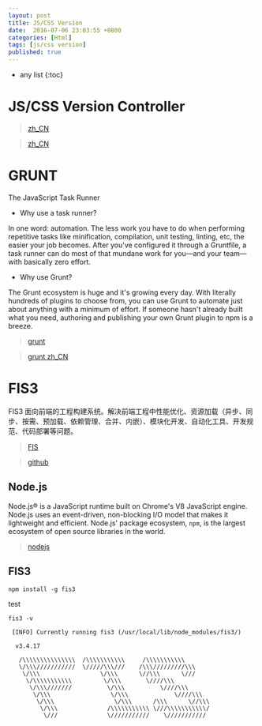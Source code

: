 ```yaml
---
layout: post
title: JS/CSS Version
date:  2016-07-06 23:03:55 +0800
categories: [Html]
tags: [js/css version]
published: true
---
```

* any list
{:toc}

# JS/CSS Version Controller

> [zh_CN](http://www.zhihu.com/question/27548038)

> [zh_CN](https://www.zhihu.com/question/20790576)


# GRUNT

The JavaScript Task Runner

- Why use a task runner?

In one word: automation. The less work you have to do when performing repetitive tasks like minification, compilation, unit testing, linting, etc, the easier your job becomes. 
After you've configured it through a Gruntfile, a task runner can do most of that mundane work for you—and your team—with basically zero effort.

- Why use Grunt?

The Grunt ecosystem is huge and it's growing every day. With literally hundreds of plugins to choose from, you can use Grunt to automate just about anything with a minimum of effort. 
If someone hasn't already built what you need, authoring and publishing your own Grunt plugin to npm is a breeze.

> [grunt](http://gruntjs.com/)

> [grunt zh_CN](http://www.gruntjs.net/)

# FIS3

FIS3 面向前端的工程构建系统。解决前端工程中性能优化、资源加载（异步、同步、按需、预加载、依赖管理、合并、内嵌）、模块化开发、自动化工具、开发规范、代码部署等问题。

> [FIS](http://fis.baidu.com/)

> [github](https://github.com/fex-team/fis3)


## Node.js

Node.js® is a JavaScript runtime built on Chrome's V8 JavaScript engine. Node.js uses an event-driven, non-blocking I/O model
that makes it lightweight and efficient. Node.js' package ecosystem, ```npm```, is the largest ecosystem of open source libraries in the world.

> [nodejs](https://nodejs.org/en/)

## FIS3

```
npm install -g fis3
```

test

```
fis3 -v
```

```
 [INFO] Currently running fis3 (/usr/local/lib/node_modules/fis3/)

  v3.4.17

   /\\\\\\\\\\\\\\\  /\\\\\\\\\\\     /\\\\\\\\\\\
   \/\\\///////////  \/////\\\///    /\\\/////////\\\
    \/\\\                 \/\\\      \//\\\      \///
     \/\\\\\\\\\\\         \/\\\       \////\\\
      \/\\\///////          \/\\\          \////\\\
       \/\\\                 \/\\\             \////\\\
        \/\\\                 \/\\\      /\\\      \//\\\
         \/\\\              /\\\\\\\\\\\ \///\\\\\\\\\\\/
          \///              \///////////    \///////////
```



